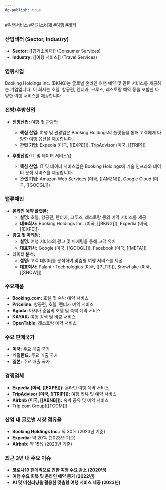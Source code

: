 ```yaml
---
dg-publish: true
---
```

#여행서비스 #경기소비재 #여행 #레저 

### 산업섹터 (Sector, Industry)

- **Sector:** [[경기소비재]] (Consumer Services)
- **Industry:** [[여행 서비스]] (Travel Services)

### 영위사업

Booking Holdings Inc. (BKNG)는 글로벌 온라인 여행 예약 및 관련 서비스를 제공하는 기업입니다. 이 회사는 호텔, 항공편, 렌터카, 크루즈, 레스토랑 예약 등을 포함한 다양한 여행 서비스를 제공합니다


### 전방/후방산업

- **전방산업:** 여행 및 관광업
    - **핵심 산업:** 여행 및 관광업은 Booking Holdings의 플랫폼을 통해 고객에게 다양한 여행 옵션을 제공합니다.
    - **관련 기업:** Expedia (미국, [[EXPE]]), TripAdvisor (미국, [[TRIP]])
      
- **후방산업:** IT 및 데이터 서비스업
    - **핵심 산업:** IT 및 데이터 서비스업은 Booking Holdings에 기술 인프라와 데이터 분석 서비스를 제공합니다.
    - **관련 기업:** Amazon Web Services (미국, [[AMZN]]), Google Cloud (미국, [[GOOGL]])

### 밸류체인

- **온라인 예약 플랫폼:**
    - **설명:** 호텔, 항공편, 렌터카, 크루즈, 레스토랑 등의 예약 서비스를 제공
    - **대표회사:** Booking Holdings Inc. (미국, [[BKNG]]), Expedia (미국, [[EXPE]])
- **광고 및 마케팅:**
    - **설명:** 여행 서비스의 광고 및 마케팅을 통해 고객 유치
    - **대표회사:** Google (미국, [[GOOGL]]), Facebook (미국, [[META]])
- **데이터 분석:**
    - **설명:** 고객 데이터를 분석하여 맞춤형 여행 서비스를 제공
    - **대표회사:** Palantir Technologies (미국, [[PLTR]]), Snowflake (미국, [[SNOW]])

### 주요제품

- **Booking.com:** 호텔 및 숙박 예약 서비스
- **Priceline:** 항공편, 호텔, 렌터카 예약 서비스
- **Agoda:** 아시아 중심의 호텔 및 숙박 예약 서비스
- **KAYAK:** 여행 검색 및 비교 서비스
- **OpenTable:** 레스토랑 예약 서비스

### 주요 판매국가

- **미국:** 주요 매출 국가
- **네덜란드:** 주요 매출 국가
- **일본:** 주요 매출 국가

### 경쟁업체

- **Expedia (미국, [[EXPE]]):** 온라인 여행 예약 서비스
- **TripAdvisor (미국, [[TRIP]]):** 여행 리뷰 및 예약 서비스
- **Airbnb (미국, [[ABNB]]):** 숙박 공유 및 예약 서비스
- Trip.com Group([[TCOM]])

### 산업 내 글로벌 시장 점유율

- **Booking Holdings Inc.:** 약 30% (2023년 기준)
- **Expedia:** 약 20% (2023년 기준)
- **Airbnb:** 약 15% (2023년 기준)

### 최근 3년 내 주요 이슈

- **코로나19 팬데믹으로 인한 여행 수요 감소 (2020년)**
- **여행 수요 회복 및 온라인 예약 증가 (2022년)**
- **AI 및 머신러닝을 활용한 맞춤형 여행 서비스 제공 (2023년)**
